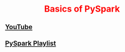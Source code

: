 <center> <h1 style= color:red;> Basics of PySpark </h1> </center>

## [**YouTube**](https://www.youtube.com/@WafaStudies)

## [**PySpark Playlist**](https://www.youtube.com/playlist?list=PLMWaZteqtEaJFiJ2FyIKK0YEuXwQ9YIS_)
